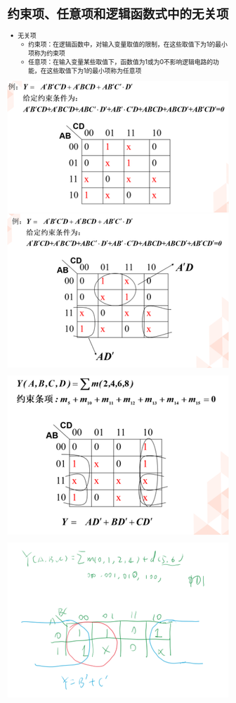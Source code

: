 <!--
 * @Author: 小叶同学
 * @Date: 2024-03-13 15:14:55
 * @LastEditors: Please set LastEditors
 * @LastEditTime: 2024-03-13 15:33:27
 * @Description: 请填写简介
-->

# 约束项、任意项和逻辑函数式中的无关项

- 无关项
  - 约束项：在逻辑函数中，对输入变量取值的限制，在这些取值下为1的最小项称为约束项
  - 任意项：在输入变量某些取值下，函数值为1或为0不影响逻辑电路的功能，在这些取值下为1的最小项称为任意项
  
![alt text](image-32.png)
![alt text](image-33.png)

![alt text](image-34.png)

![alt text](image-37.png)